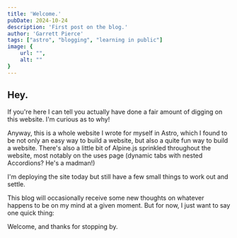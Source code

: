 ```yaml
---
title: 'Welcome.'
pubDate: 2024-10-24
description: 'First post on the blog.'
author: 'Garrett Pierce'
tags: ["astro", "blogging", "learning in public"]
image: {
    url: "",
    alt: ""
}
---
```

## Hey.

If you're here I can tell you actually have done a fair amount of digging on this website. I'm curious as to why!  

Anyway, this is a whole website I wrote for myself in Astro, which I found to be not only an easy way to build a website, but also a quite fun way to build a website. There's also a little bit of Alpine.js sprinkled throughout the website, most notably on the uses page (dynamic tabs with nested Accordions? He's a madman!)  

I'm deploying the site today but still have a few small things to work out and settle.  

This blog will occasionally receive some new thoughts on whatever happens to be on my mind at a given moment. But for now, I just want to say one quick thing:  

Welcome, and thanks for stopping by.